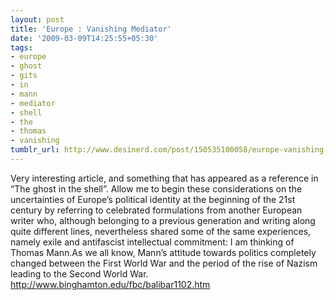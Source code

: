 ```yaml
---
layout: post
title: 'Europe : Vanishing Mediator'
date: '2009-03-09T14:25:55+05:30'
tags:
- europe
- ghost
- gits
- in
- mann
- mediator
- shell
- the
- thomas
- vanishing
tumblr_url: http://www.desinerd.com/post/150535100058/europe-vanishing-mediator
---
```

Very interesting article, and something that has appeared as a reference in “The ghost in the shell”.
Allow me to begin these considerations on the uncertainties of Europe’s political identity at the beginning of the 21st century by referring to celebrated formulations from another European writer who, although belonging to a previous generation and writing along quite different lines, nevertheless shared some of the same experiences, namely exile and antifascist intellectual commitment: I am thinking of Thomas Mann.As we all know, Mann’s attitude towards politics completely changed between the First World War and the period of the rise of Nazism leading to the Second World War.
http://www.binghamton.edu/fbc/balibar1102.htm
